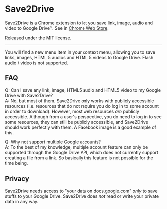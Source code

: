Save2Drive
====

Save2Drive is a Chrome extension to let you save link, image, audio and video to Google Drive™. See in [Chrome Web Store](https://chrome.google.com/webstore/detail/deoibeabfchdpckcmamaadeccohilbkp).

Released under the MIT license.


- - - - -


You will find a new menu item in your context menu, allowing you to save links, images, HTML 5 audios and HTML 5 videos to Google Drive. Flash audio / video is not supported.


FAQ
----

Q: Can I save any link, image, HTML5 audio and HTML5 video to my Google Drive with Save2Drive?  
A: No, but most of them. Save2Drive only works with publicly accessible resources (i.e. resources that do not require you do log in to some account in order to download). However, most web resources *are* publicly accessible. Although from a user's perspective, you do need to log in to see some resources, they can still be publicly accessible, and Save2Drive should work perfectly with them. A Facebook image is a good example of this.

Q: Why not support multiple Google accounts?  
A: To the best of my knowledge, multiple account feature can only be supported through the Google Drive API, which does not currently support creating a file from a link. So basically this feature is not possible for the time being.


Privacy
----

Save2Drive needs access to "your data on docs.google.com" *only* to save stuffs to your Google Drive. Save2Drive does *not* read or write your private data in any way.
